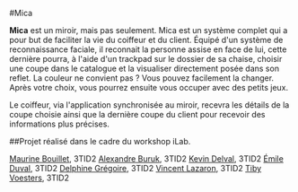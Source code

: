 #Mica



**Mica** est un miroir, mais pas seulement. Mica est un système complet qui a pour but de faciliter la vie du coiffeur et du client. 
Équipé d'un système de reconnaissance faciale, il reconnait la personne assise en face de lui, cette dernière pourra, 
à l'aide d'un trackpad sur le dossier de sa chaise, choisir une coupe dans le catalogue et la visualiser directement posée dans son reflet. 
La couleur ne convient pas ? Vous pouvez facilement la changer. Après votre choix, vous pourrez ensuite vous occuper avec des petits jeux. 

Le coiffeur, via l'application synchronisée au miroir, recevra les détails de la coupe choisie ainsi que la dernière coupe du client pour recevoir des informations plus précises.

##Projet réalisé dans le cadre du workshop iLab.

[Maurine Bouillet](https://twitter.com/maurine_bee), 3TID2
[Alexandre Buruk](https://twitter.com/devonab), 3TID2
[Kevin Delval](https://twitter.com/gotabird), 3TID2
[Émile Duval](https://twitter.com/Emile_D_), 3TID2
[Delphine Grégoire](https://twitter.com/DelphineGT), 3TID2
[Vincent Lazaron](https://twitter.com/LazaronV), 3TID2
[Tiby Voesters](https://twitter.com/TibyOctet), 3TID2
